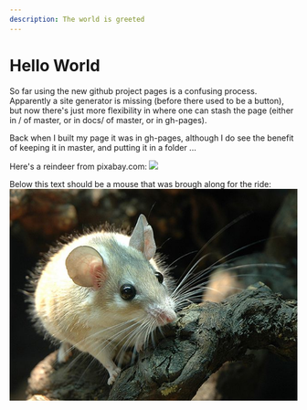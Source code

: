 ```yaml
---
description: The world is greeted
---
```


# Hello World


So far using the new github project pages is a confusing process. Apparently a site generator is missing (before there used to be a button), but now there's just more flexibility in where one can stash the page (either in / of master, or in docs/ of master, or in gh-pages).

Back when I built my page it was in gh-pages, although I do see the benefit of keeping it in master, and putting it in a folder ... 

Here's a reindeer from pixabay.com:
![](https://cdn.pixabay.com/photo/2017/07/21/06/31/reindeer-2524828_960_720.jpg)

Below this text should be a mouse that was brough along for the ride:
![](./assets/Sinaistachelmaus.jpg)


